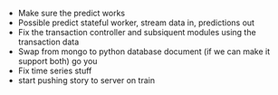 

- Make sure the predict works
- Possible predict stateful worker, stream data in, predictions out
- Fix the transaction controller and subsiquent modules using the transaction data
- Swap from mongo to python database document (if we can make it support both) go you
- Fix time series stuff 
- start pushing story to server on train
